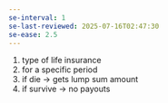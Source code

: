 ```yaml
---
se-interval: 1
se-last-reviewed: 2025-07-16T02:47:30
se-ease: 2.5
---
```

1. type of life insurance
2. for a specific period
3. if die -> gets lump sum amount
4. if survive -> no payouts
